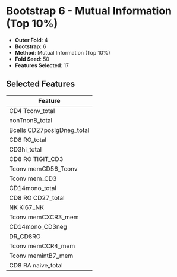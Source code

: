 # Bootstrap 6 - Mutual Information (Top 10%)

- **Outer Fold**: 4
- **Bootstrap**: 6
- **Method**: Mutual Information (Top 10%)
- **Fold Seed**: 50
- **Features Selected**: 17

## Selected Features

| Feature |
|---------|
| CD4 Tconv_total |
| nonTnonB_total |
| Bcells CD27posIgDneg_total |
| CD8 RO_total |
| CD3hi_total |
| CD8 RO TIGIT_CD3 |
| Tconv memCD56_Tconv |
| Tconv mem_CD3 |
| CD14mono_total |
| CD8 RO CD27_total |
| NK Ki67_NK |
| Tconv memCXCR3_mem |
| CD14mono_CD3neg |
| DR_CD8RO |
| Tconv memCCR4_mem |
| Tconv memintB7_mem |
| CD8 RA naive_total |
